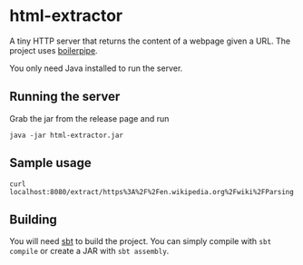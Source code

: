 # html-extractor

A tiny HTTP server that returns the content of a webpage given a URL.
The project uses [boilerpipe](https://code.google.com/archive/p/boilerpipe/).

You only need Java installed to run the server.

## Running the server

Grab the jar from the release page and run

```
java -jar html-extractor.jar
```

## Sample usage

```
curl localhost:8080/extract/https%3A%2F%2Fen.wikipedia.org%2Fwiki%2FParsing
```

## Building

You will need [sbt](http://www.scala-sbt.org/) to build the project.
You can simply compile with `sbt compile` or create a JAR with `sbt assembly`.
